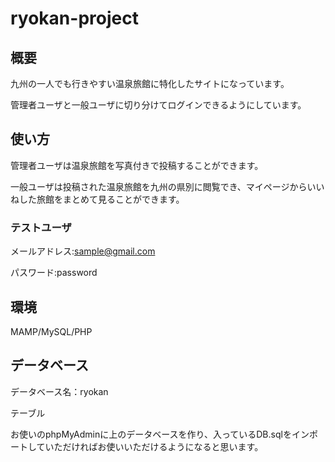 # ryokan-project

## 概要

九州の一人でも行きやすい温泉旅館に特化したサイトになっています。

管理者ユーザと一般ユーザに切り分けてログインできるようにしています。

## 使い方

管理者ユーザは温泉旅館を写真付きで投稿することができます。

一般ユーザは投稿された温泉旅館を九州の県別に閲覧でき、マイページからいいねした旅館をまとめて見ることができます。

### テストユーザ

メールアドレス:sample@gmail.com

パスワード:password

## 環境

MAMP/MySQL/PHP

## データベース

データベース名：ryokan

テーブル

お使いのphpMyAdminに上のデータベースを作り、入っているDB.sqlをインポートしていただければお使いいただけるようになると思います。
